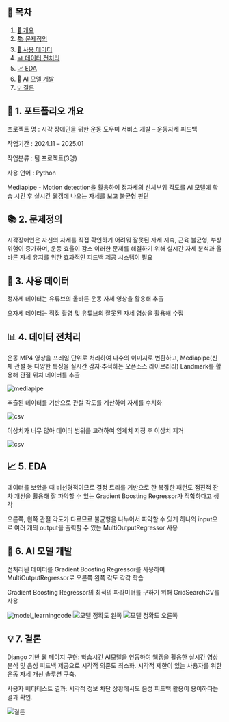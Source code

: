## 📗 목차

1. [📝 개요](#📝-1.-포트폴리오-개요)
2. [📚 문제정의](#📚-2.-문제정의)
3. [📃 사용 데이터](#📃-3.-사용-데이터)
4. [📊 데이터 전처리](#📊-4.-데이터-전처리)
5. [📈 EDA](#📈-5.-EDA)
6. [🤖 AI 모델 개발](#🤖-6.-AI-모델-개발)
7. [💡 결론](#💡-7.-결론)

## **📝 1. 포트폴리오 개요**
프로젝트 명 : 시각 장애인을 위한 운동 도우미 서비스 개발 – 운동자세 피드백

작업기간 : 2024.11 – 2025.01

작업분류 : 팀 프로젝트(3명)

사용 언어 :  Python

Mediapipe  - Motion detection을 활용하여 정자세의 신체부위 각도를 AI 모델에 학습 시킨 후  실시간 웹캠에 나오는 자세를 보고 불균형 판단

    

## **📚 2. 문제정의**
시각장애인은 자신의 자세를 직접 확인하기 어려워 잘못된 자세 지속, 근육 불균형, 부상 위험이 증가하며, 운동 효율이 감소 이러한 문제를 해결하기 위해 실시간 자세 분석과 올바른 자세 유지를 위한 효과적인 피드백 제공 시스템이 필요

## **📃 3. 사용 데이터**
정자세 데이터는 유튜브의 올바른 운동 자세 영상을 활용해 추출

오자세 데이터는 직접 촬영 및 유튜브의 잘못된 자세 영상을 활용해 수집

## **📊 4. 데이터 전처리**
운동 MP4 영상을 프레임 단위로 처리하여 다수의 이미지로 변환하고, Mediapipe(신체 관절 등 다양한 특징을 실시간 감지·추적하는 오픈소스 라이브러리) Landmark를 활용해 관절 위치 데이터를 추출

![mediapipe](/mediapipe_landmark.png)

추출된 데이터를 기반으로 관절 각도를 계산하여 자세를 수치화

![csv](/datagraph.png)

이상치가 너무 많아 데이터 범위를 고려하여 임계치 지정 후 이상치 제거

![csv](/datagraph_process.png)


## **📈 5. EDA**
데이터를 보았을 때 비선형적이므로 결정 트리를 기반으로 한 복잡한 패턴도  점진적 잔차 개선을 활용해 잘 파악할 수 있는 Gradient Boosting Regressor가 적합하다고 생각

오른쪽, 왼쪽 관절 각도가 다르므로 불균형을 나누어서 파악할 수 있게 하나의 input으로 여러 개의 output을 출력할 수 있는 MultiOutputRegressor 사용


## **🤖 6. AI 모델 개발**
전처리된 데이터를 Gradient Boosting Regressor를 사용하여 MultiOutputRegressor로 오른쪽 왼쪽 각도 각각 학습 

Gradient Boosting Regressor의 최적의 파라미터를 구하기 위해 GridSearchCV를 사용

![model_learningcode](/model_learning_code.png)
![모델 정확도 왼쪽](model_precise2.png) 
![모델 정확도 오른쪽](model_precise.png)

## **💡 7. 결론**

Django 기반 웹 페이지 구현: 학습시킨 AI모델을 연동하여 웹캠을 활용한 실시간 영상 분석 및 음성 피드백 제공으로 시각적 의존도 최소화. 시각적 제한이 있는 사용자를 위한 운동 자세 개선 솔루션 구축.

사용자 베타테스트 결과: 시각적 정보 차단 상황에서도 음성 피드백 활용이 용이하다는 결과 확인.

![결론](Bisable.png)